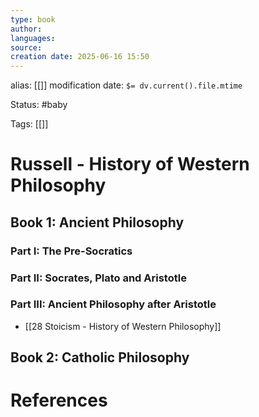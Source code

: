 ```yaml
---
type: book
author: 
languages: 
source: 
creation date: 2025-06-16 15:50
---
```

alias: [[]]
modification date: `$= dv.current().file.mtime`

Status: #baby 

Tags: [[]]

# Russell - History of Western Philosophy
## Book 1: Ancient Philosophy
### Part I: The Pre-Socratics


### Part II: Socrates, Plato and Aristotle


### Part III: Ancient Philosophy after Aristotle

- [[28 Stoicism - History of Western Philosophy]]

## Book 2: Catholic Philosophy




















# References